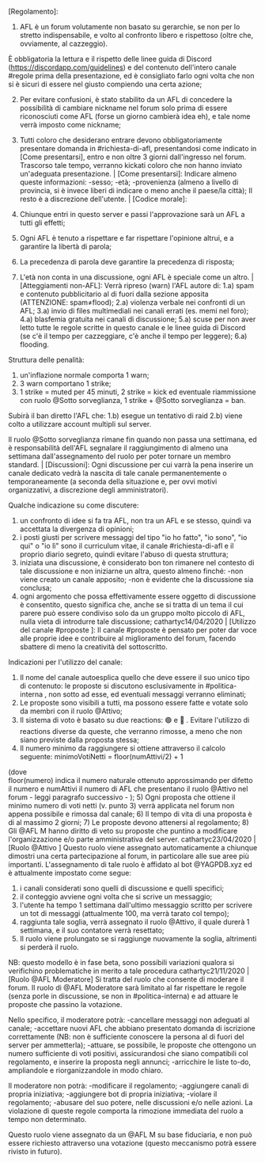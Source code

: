 [Regolamento]:
1) AFL è un forum volutamente non basato su gerarchie, se non per lo stretto indispensabile, e volto al confronto libero e rispettoso (oltre che, ovviamente, al cazzeggio).

È obbligatoria la lettura e il rispetto delle linee guida di Discord (https://discordapp.com/guidelines) e del contenuto dell'intero canale #regole prima della presentazione, ed è consigliato farlo ogni volta che non si è sicuri di essere nel giusto compiendo una certa azione;

2)  Per evitare confusioni, è stato stabilito da un AFL di concedere la possibilità di cambiare nickname nel forum solo prima di essere riconosciuti come AFL (forse un giorno cambierà idea eh), e tale nome verrà imposto come nickname;

3) Tutti coloro che desiderano entrare devono obbligatoriamente presentare domanda in #richiesta-di-afl, presentandosi come indicato in [Come presentarsi], entro e non oltre 3 giorni dall'ingresso nel forum. Trascorso tale tempo, verranno kickati coloro che non hanno inviato un'adeguata presentazione.
|
[Come presentarsi]:
Indicare almeno queste informazioni:
-sesso;
-età;
-provenienza (almeno a livello di provincia, si è invece liberi di indicare o meno anche il paese/la città);
Il resto è a discrezione dell'utente.
|
[Codice morale]:
1) Chiunque entri in questo server e passi l'approvazione sarà un AFL a tutti gli effetti;
2) Ogni AFL è tenuto a rispettare e far rispettare l'opinione altrui, e a garantire la libertà di parola;
3) La precedenza di parola deve garantire la precedenza di risposta;
4) L'età non conta in una discussione, ogni AFL è speciale come un altro.
|
[Atteggiamenti non-AFL]:
Verrà ripreso (warn) l'AFL autore di:
1.a) spam e contenuto pubblicitario al di fuori dalla sezione apposita (ATTENZIONE: spam≠flood);
2.a) violenza verbale nei confronti di un AFL;
3.a) invio di files multimediali nei canali errati (es. memi nel foro);
4.a) blasfemia gratuita nei canali di discussione;
5.a) scuse per non aver letto tutte le regole scritte in questo canale e le linee guida di Discord (se c'è il tempo per cazzeggiare, c'è anche il tempo per leggere);
6.a) flooding.

Struttura delle penalità:
1) un'inflazione normale comporta 1 warn;
2) 3 warn comportano 1 strike;
3) 1 strike = muted per 45 minuti,
     2 strike = kick ed eventuale riammissione con ruolo @Sotto sorveglianza,
     1 strike + @Sotto sorveglianza = ban.

Subirà il ban diretto l'AFL che:
1.b) esegue un tentativo di raid
2.b) viene colto a utilizzare account multipli sul server.

Il ruolo @Sotto sorveglianza rimane fin quando non passa una settimana, ed è responsabilità dell'AFL segnalare il raggiungimento di almeno una settimana dall'assegnamento del ruolo per poter tornare un membro standard.
|
[Discussioni]:
Ogni discussione per cui varrà la pena inserire un canale dedicato vedrà la nascita di tale canale permanentemente o temporaneamente (a seconda della situazione e, per ovvi motivi organizzativi, a discrezione degli amministratori).

Qualche indicazione su come discutere:
1) un confronto di idee si fa tra AFL, non tra un AFL e se stesso, quindi va accettata la divergenza di opinioni;
2) i posti giusti per scrivere messaggi del tipo "io ho fatto", "io sono", "io qui" o "io lì" sono il curriculum vitae, il canale #richiesta-di-afl e il proprio diario segreto, quindi evitare l'abuso di questa struttura;
3) iniziata una discussione, è considerato bon ton rimanere nel contesto di tale discussione e non iniziarne un altra, questo almeno finché:
-non viene creato un canale apposito;
-non è evidente che la discussione sia conclusa;
4) ogni argomento che possa effettivamente essere oggetto di discussione è consentito, questo significa che, anche se si tratta di un tema il cui parere può essere condiviso solo da un gruppo molto piccolo di AFL, nulla vieta di introdurre tale discussione;
cathartyc14/04/2020
|
[Utilizzo del canale #proposte ]:
Il canale #proposte è pensato per poter dar voce alle proprie idee e contribuire al miglioramento del forum, facendo sbattere di meno la creatività del sottoscritto.

Indicazioni per l'utilizzo del canale:
1) Il nome del canale autoesplica quello che deve essere il suo unico tipo di contenuto: le proposte si discutono esclusivamente in #politica-interna , non sotto ad esse, ed eventuali messaggi verranno eliminati;
2) Le proposte sono visibili a tutti, ma possono essere fatte e votate solo da membri con il ruolo @Attivo;
3) Il sistema di voto è basato su due reactions: :green_circle:  e  :red_circle: .  Evitare l'utilizzo di reactions diverse da queste, che verranno rimosse, a meno che non siano previste dalla proposta stessa;
4) Il numero minimo da raggiungere si ottiene attraverso il calcolo seguente:
minimoVotiNetti = floor(numAttivi/2) + 1 

(dove  
floor(numero)
 indica il numero naturale ottenuto approssimando per difetto il numero e 
numAttivi
 il numero di AFL che presentano il ruolo @Attivo  nel forum  - leggi paragrafo successivo - );
5) Ogni proposta che ottiene il minimo numero di voti netti (v. punto 3) verrà applicata nel forum non appena possibile e rimossa dal canale;
6) Il tempo di vita di una proposta è di al massimo 2 giorni;
7) Le proposte devono attenersi al regolamento;
8) Gli @AFL M hanno diritto di veto su proposte che puntino a modificare l'organizzazione e/o parte amministrativa del server.
cathartyc23/04/2020
|
[Ruolo @Attivo ]
Questo ruolo viene assegnato automaticamente a chiunque dimostri una certa partecipazione al forum, in particolare alle sue aree più importanti.
L'assegnamento di tale ruolo è affidato al bot @YAGPDB.xyz ed è attualmente impostato come segue:
1) i canali considerati sono quelli di discussione e quelli specifici;
2) il conteggio avviene ogni volta che si scrive un messaggio;
3) l'utente ha tempo 1 settimana dall'ultimo messaggio scritto per scrivere un tot di messaggi (attualmente 100, ma verrà tarato col tempo);
4) raggiunta tale soglia, verrà assegnato il ruolo @Attivo, il quale durerà 1 settimana, e il suo contatore verrà resettato;
5) Il ruolo viene prolungato se si raggiunge nuovamente la soglia, altrimenti si perderà il ruolo.

NB: questo modello è in fase beta, sono possibili variazioni qualora si verifichino problematiche in merito a tale procedura
cathartyc21/11/2020
|
[Ruolo @AFL Moderatore]
Si tratta del ruolo che consente di moderare il forum.
Il ruolo di @AFL Moderatore  sarà limitato al far rispettare le regole (senza porle in discussione, se non in #politica-interna) e ad attuare le proposte che passino la votazione.

Nello specifico, il moderatore potrà:
-cancellare messaggi non adeguati al canale;
-accettare nuovi AFL che abbiano presentato domanda di iscrizione correttamente (NB: non è sufficiente conoscere la persona al di fuori del server per ammetterla);
-attuare, se possibile, le proposte che ottengono un numero sufficiente di voti positivi, assicurandosi che siano compatibili col regolamento, e inserire la proposta negli annunci;
-arricchire le liste to-do, ampliandole e riorganizzandole in modo chiaro.

Il moderatore non potrà:
-modificare il regolamento;
-aggiungere canali di propria iniziativa;
-aggiungere bot di propria iniziativa;
-violare il regolamento;
-abusare del suo potere, nelle discussioni e/o nelle azioni.
La violazione di queste regole comporta la rimozione immediata del ruolo a tempo non determinato.

Questo ruolo viene assegnato da un @AFL M su base fiduciaria, e non può essere richiesto attraverso una votazione (questo meccanismo potrà essere rivisto in futuro).
